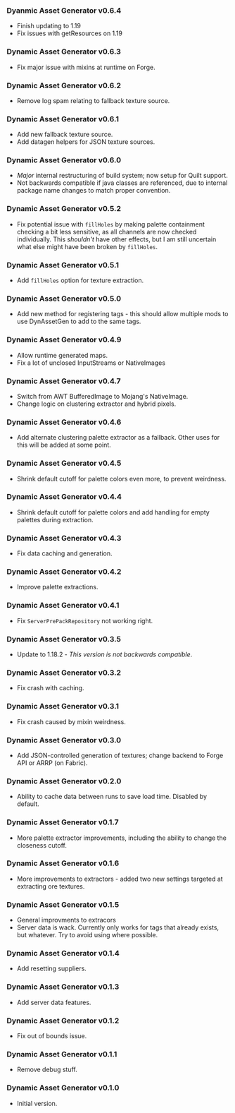 ### Dyanmic Asset Generator v0.6.4

- Finish updating to 1.19
- Fix issues with getResources on 1.19

### Dynamic Asset Generator v0.6.3

- Fix major issue with mixins at runtime on Forge.

### Dynamic Asset Generator v0.6.2

- Remove log spam relating to fallback texture source.

### Dynamic Asset Generator v0.6.1

- Add new fallback texture source.
- Add datagen helpers for JSON texture sources.

### Dynamic Asset Generator v0.6.0

- *Major* internal restructuring of build system; now setup for Quilt support.
- Not backwards compatible if java classes are referenced, due to internal package name changes to match proper convention.

### Dynamic Asset Generator v0.5.2

- Fix potential issue with `fillHoles` by making palette containment checking a bit less sensitive, as all channels are
now checked individually. This *shouldn't* have other effects, but I am still uncertain what else might have been broken
by `fillHoles`.

### Dynamic Asset Generator v0.5.1

- Add `fillHoles` option for texture extraction.

### Dynamic Asset Generator v0.5.0

- Add new method for registering tags - this should allow multiple mods to use DynAssetGen to add to the same tags.

### Dynamic Asset Generator v0.4.9

- Allow runtime generated maps.
- Fix a lot of unclosed InputStreams or NativeImages

### Dynamic Asset Generator v0.4.7

- Switch from AWT BufferedImage to Mojang's NativeImage.
- Change logic on clustering extractor and hybrid pixels.

### Dynamic Asset Generator v0.4.6

- Add alternate clustering palette extractor as a fallback. Other uses for this will be added at some point.

### Dynamic Asset Generator v0.4.5

- Shrink default cutoff for palette colors even more, to prevent weirdness.

### Dynamic Asset Generator v0.4.4

- Shrink default cutoff for palette colors and add handling for empty palettes during extraction.

### Dynamic Asset Generator v0.4.3

- Fix data caching and generation.

### Dynamic Asset Generator v0.4.2

- Improve palette extractions.

### Dynamic Asset Generator v0.4.1

- Fix `ServerPrePackRepository` not working right.

### Dynamic Asset Generator v0.3.5

- Update to 1.18.2 - *This version is not backwards compatible*.

### Dynamic Asset Generator v0.3.2

- Fix crash with caching.

### Dynamic Asset Generator v0.3.1

- Fix crash caused by mixin weirdness.

### Dynamic Asset Generator v0.3.0

- Add JSON-controlled generation of textures; change backend to Forge API or ARRP (on Fabric).

### Dynamic Asset Generator v0.2.0

- Ability to cache data between runs to save load time. Disabled by default.

### Dynamic Asset Generator v0.1.7

- More palette extractor improvements, including the ability to change the closeness cutoff.

### Dynamic Asset Generator v0.1.6

- More improvements to extractors - added two new settings targeted at extracting ore textures.

### Dynamic Asset Generator v0.1.5

- General improvments to extracors
- Server data is wack. Currently only works for tags that already exists, but whatever. Try to avoid using where possible.

### Dynamic Asset Generator v0.1.4

- Add resetting suppliers.

### Dynamic Asset Generator v0.1.3

- Add server data features.

### Dynamic Asset Generator v0.1.2

- Fix out of bounds issue.

### Dynamic Asset Generator v0.1.1

- Remove debug stuff.

### Dynamic Asset Generator v0.1.0

- Initial version.
